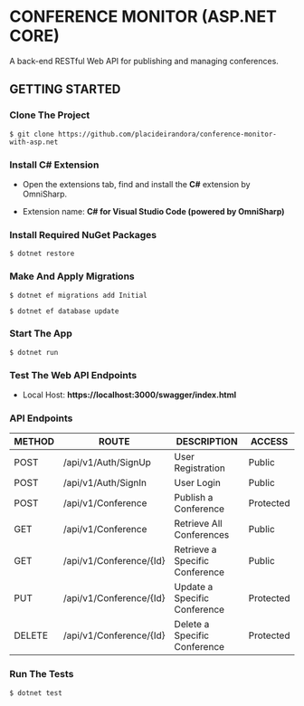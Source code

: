 # CONFERENCE MONITOR (ASP.NET CORE)
A back-end RESTful Web API for publishing and managing conferences.

## GETTING STARTED

### Clone The Project

```
$ git clone https://github.com/placideirandora/conference-monitor-with-asp.net
```

### Install C# Extension

- Open the extensions tab, find and install the **C#** extension by OmniSharp. 

- Extension name: **C# for Visual Studio Code (powered by OmniSharp)**


### Install Required NuGet Packages

```
$ dotnet restore
```

### Make And Apply Migrations

```
$ dotnet ef migrations add Initial 
```
```
$ dotnet ef database update 
```

### Start The App

```
$ dotnet run 
```

### Test The Web API Endpoints

- Local Host: **https://localhost:3000/swagger/index.html**

### API Endpoints

| METHOD | ROUTE | DESCRIPTION | ACCESS |
|--------|----------------|-------------|-----------------|
|  POST  | /api/v1/Auth/SignUp | User Registration | Public |
|  POST  | /api/v1/Auth/SignIn | User Login | Public |
|  POST  | /api/v1/Conference | Publish a Conference | Protected |
|  GET  | /api/v1/Conference | Retrieve All Conferences | Public |
|  GET  | /api/v1/Conference/{Id} | Retrieve a Specific Conference | Public |
|  PUT  | /api/v1/Conference/{Id} | Update a Specific Conference | Protected |
|  DELETE | /api/v1/Conference/{Id} | Delete a Specific Conference | Protected |

### Run The Tests

```
$ dotnet test
```